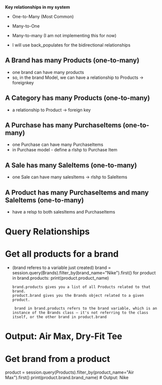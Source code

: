 **Key relationships in my system**

- One-to-Many (Most Common)
- Many-to-One
- Many-to-many (I am not implementing this for now)

- I will use back_populates for the bidirectional relationships

## A Brand has many Products (one-to-many)

- one brand can have many products
- so, in the brand Model, we can have a relationship to Products -> foreignkey

## A Category has many Products (one-to-many)

- a relationship to Product -> foreign key

## A Purchase has many PurchaseItems (one-to-many)

- one Purchase can have many PurchaseItems
- in Purchase model - define a rlshp to Purchase Item

## A Sale has many SaleItems (one-to-many)

- one Sale can have many salesItems -> rlshp to SaleItems

## A Product has many PurchaseItems and many SaleItems (one-to-many)

- have a relsp to both salesItems and PurchaseItems

# Query Relationships

# Get all products for a brand

- (brand referes to a variable just created)
  brand = session.query(Brands).filter_by(brand_name="Nike").first()
  for product in brand.products:
  print(product.product_name)

      brand.products gives you a list of all Products related to that brand.
      product.brand gives you the Brands object related to a given product.

       brand in brand.products refers to the brand variable, which is an instance of the Brands class — it's not referring to the class itself, or the other brand in product.brand

# Output: Air Max, Dry-Fit Tee

# Get brand from a product

product = session.query(Products).filter_by(product_name="Air Max").first()
print(product.brand.brand_name) # Output: Nike
